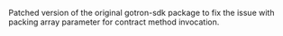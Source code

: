 Patched version of the original gotron-sdk package to fix the issue with packing array
parameter for contract method invocation.
